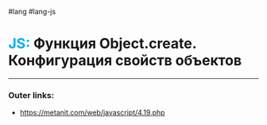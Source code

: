 #lang #lang-js
# <font color="#00b0f0">JS:</font> Функция Object.create. Конфигурация свойств объектов
---
### Outer links:
- https://metanit.com/web/javascript/4.19.php